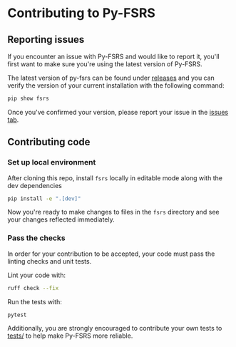# Contributing to Py-FSRS

## Reporting issues

If you encounter an issue with Py-FSRS and would like to report it, you'll first want to make sure you're using the latest version of Py-FSRS.

The latest version of py-fsrs can be found under [releases](https://github.com/open-spaced-repetition/py-fsrs/releases) and you can verify the version of your current installation with the following command:
```bash
pip show fsrs
```

Once you've confirmed your version, please report your issue in the [issues tab](https://github.com/open-spaced-repetition/py-fsrs/issues).

## Contributing code

### Set up local environment

After cloning this repo, install `fsrs` locally in editable mode along with the dev dependencies
```bash
pip install -e ".[dev]"
```

Now you're ready to make changes to files in the `fsrs` directory and see your changes reflected immediately.

### Pass the checks

In order for your contribution to be accepted, your code must pass the linting checks and unit tests.

Lint your code with:
```bash
ruff check --fix
```

Run the tests with:
```bash
pytest
```

Additionally, you are strongly encouraged to contribute your own tests to [tests/](tests/) to help make Py-FSRS more reliable.